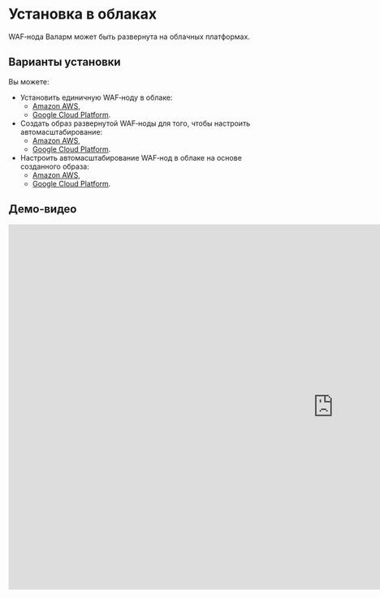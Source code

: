 [docs-amazon-node]:         ../installation-ami-ru.md
[docs-google-node]:         ../installation-gcp-ru.md

[docs-amazon-image]:        amazon-cloud/create-image.md
[docs-google-image]:        google-cloud/create-image.md

[docs-amazon-scaling]:      amazon-cloud/autoscaling-overview.md
[docs-google-scaling]:      google-cloud/autoscaling-overview.md


#   Установка в облаках

WAF‑нода Валарм может быть развернута на облачных платформах. 

## Варианты установки

Вы можете:
*   Установить единичную WAF‑ноду в облаке:
    *   [Amazon AWS][docs-amazon-node],
    *   [Google Cloud Platform][docs-google-node].
*   Создать образ развернутой WAF‑ноды для того, чтобы настроить автомасштабирование:
    *   [Amazon AWS][docs-amazon-image],
    *   [Google Cloud Platform][docs-google-image].
*   Настроить автомасштабирование WAF‑нод в облаке на основе созданного образа:
    *   [Amazon AWS][docs-amazon-scaling],
    *   [Google Cloud Platform][docs-google-scaling].

## Демо‑видео

<div class="video-wrapper">
  <iframe width="1280" height="720" src="https://www.youtube.com/embed/TIW112tSDUg" frameborder="0" allow="accelerometer; autoplay; encrypted-media; gyroscope; picture-in-picture" allowfullscreen></iframe>
</div>